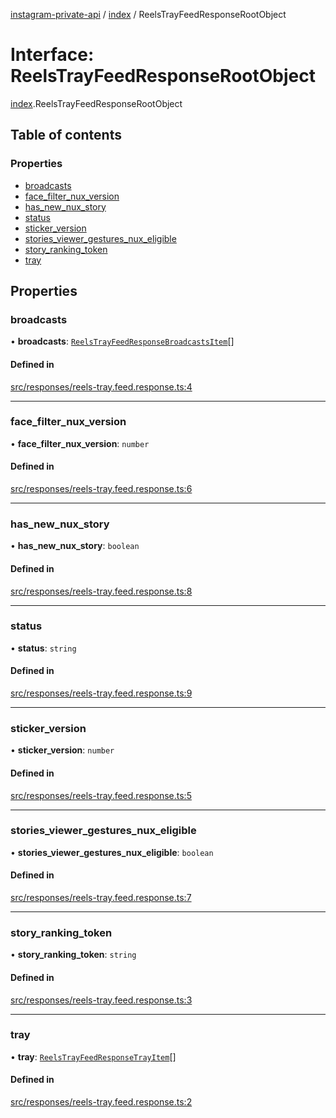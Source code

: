 [instagram-private-api](../../README.md) / [index](../../modules/index.md) / ReelsTrayFeedResponseRootObject

# Interface: ReelsTrayFeedResponseRootObject

[index](../../modules/index.md).ReelsTrayFeedResponseRootObject

## Table of contents

### Properties

- [broadcasts](ReelsTrayFeedResponseRootObject.md#broadcasts)
- [face\_filter\_nux\_version](ReelsTrayFeedResponseRootObject.md#face_filter_nux_version)
- [has\_new\_nux\_story](ReelsTrayFeedResponseRootObject.md#has_new_nux_story)
- [status](ReelsTrayFeedResponseRootObject.md#status)
- [sticker\_version](ReelsTrayFeedResponseRootObject.md#sticker_version)
- [stories\_viewer\_gestures\_nux\_eligible](ReelsTrayFeedResponseRootObject.md#stories_viewer_gestures_nux_eligible)
- [story\_ranking\_token](ReelsTrayFeedResponseRootObject.md#story_ranking_token)
- [tray](ReelsTrayFeedResponseRootObject.md#tray)

## Properties

### broadcasts

• **broadcasts**: [`ReelsTrayFeedResponseBroadcastsItem`](ReelsTrayFeedResponseBroadcastsItem.md)[]

#### Defined in

[src/responses/reels-tray.feed.response.ts:4](https://github.com/Nerixyz/instagram-private-api/blob/0e0721c/src/responses/reels-tray.feed.response.ts#L4)

___

### face\_filter\_nux\_version

• **face\_filter\_nux\_version**: `number`

#### Defined in

[src/responses/reels-tray.feed.response.ts:6](https://github.com/Nerixyz/instagram-private-api/blob/0e0721c/src/responses/reels-tray.feed.response.ts#L6)

___

### has\_new\_nux\_story

• **has\_new\_nux\_story**: `boolean`

#### Defined in

[src/responses/reels-tray.feed.response.ts:8](https://github.com/Nerixyz/instagram-private-api/blob/0e0721c/src/responses/reels-tray.feed.response.ts#L8)

___

### status

• **status**: `string`

#### Defined in

[src/responses/reels-tray.feed.response.ts:9](https://github.com/Nerixyz/instagram-private-api/blob/0e0721c/src/responses/reels-tray.feed.response.ts#L9)

___

### sticker\_version

• **sticker\_version**: `number`

#### Defined in

[src/responses/reels-tray.feed.response.ts:5](https://github.com/Nerixyz/instagram-private-api/blob/0e0721c/src/responses/reels-tray.feed.response.ts#L5)

___

### stories\_viewer\_gestures\_nux\_eligible

• **stories\_viewer\_gestures\_nux\_eligible**: `boolean`

#### Defined in

[src/responses/reels-tray.feed.response.ts:7](https://github.com/Nerixyz/instagram-private-api/blob/0e0721c/src/responses/reels-tray.feed.response.ts#L7)

___

### story\_ranking\_token

• **story\_ranking\_token**: `string`

#### Defined in

[src/responses/reels-tray.feed.response.ts:3](https://github.com/Nerixyz/instagram-private-api/blob/0e0721c/src/responses/reels-tray.feed.response.ts#L3)

___

### tray

• **tray**: [`ReelsTrayFeedResponseTrayItem`](ReelsTrayFeedResponseTrayItem.md)[]

#### Defined in

[src/responses/reels-tray.feed.response.ts:2](https://github.com/Nerixyz/instagram-private-api/blob/0e0721c/src/responses/reels-tray.feed.response.ts#L2)
